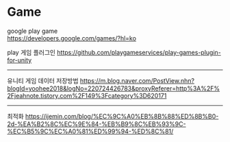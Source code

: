 # Game

google play game  
  https://developers.google.com/games/?hl=ko

play 게임 플러그인
  https://github.com/playgameservices/play-games-plugin-for-unity 

-----------------------------------------------------------------------------------
 
유니티 게임 데이터 저장방법
  https://m.blog.naver.com/PostView.nhn?blogId=yoohee2018&logNo=220724426783&proxyReferer=http%3A%2F%2Fjeahnote.tistory.com%2F149%3Fcategory%3D620171
  
------------------------------------------------------------------------------------
최적화 
https://ijemin.com/blog/%EC%9C%A0%EB%8B%88%ED%8B%B0-2d-%EA%B2%8C%EC%9E%84-%EB%B9%8C%EB%93%9C-%EC%B5%9C%EC%A0%81%ED%99%94-%ED%8C%81/


